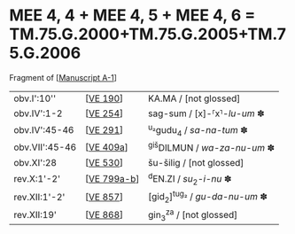 # MEE 4, 4 + MEE 4, 5 + MEE 4, 6 = TM.75.G.2000+TM.75.G.2005+TM.75.G.2006

Fragment of [[Manuscript A-1]]

|                |               |                                                     |
| -------------- | ------------- | --------------------------------------------------- |
| obv.I':10''    | [[VE 190]]    | KA.MA / [not glossed]                               |
| obv.IV':1-2    | [[VE 254]]    | sag-sum / [x]-⸢x⸣-*lu-um* ✽                      |
| obv.IV':45-46  | [[VE 291]]    | <sup>u₂</sup>gudu<sub>4</sub> / *sa-na-tum* ✽      |
| obv.VII':45-46 | [[VE 409a]]   | <sup>giš</sup>DILMUN / *wa-za-nu-um* ✽             |
| obv.XI':28     | [[VE 530]]    | šu-šilig / [not glossed]                            |
| rev.X:1'-2'    | [[VE 799a-b]] | <sup>d</sup>EN.ZI / *su*<sub>2</sub>-*i-nu* ✽      |
| rev.XII:1'-2'  | [[VE 857]]    | [gid<sub>2</sub>]<sup>tug₂</sup> / *gu-da-nu-um* ✽ |
| rev.XII:19'    | [[VE 868]]    | gin<sub>3</sub><sup>za</sup> / [not glossed]        |

[//begin]: # "Autogenerated link references for markdown compatibility"
[Manuscript A-1]: <Manuscript A-1> "Manuscript A-1"
[VE 190]: <VE 190> "VE 190"
[VE 254]: <VE 254> "VE 254"
[VE 291]: <VE 291> "VE 291"
[VE 409a]: <VE 409a> "VE 409a"
[VE 530]: <VE 530> "VE 530"
[VE 799a-b]: <VE 799a-b> "VE 799a-b"
[VE 857]: <VE 857> "VE 857"
[VE 868]: <VE 868> "VE 868"
[//end]: # "Autogenerated link references"